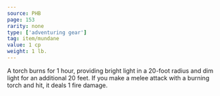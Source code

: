 ```yaml
---
source: PHB
page: 153
rarity: none
type: ['adventuring gear']
tag: item/mundane
value: 1 cp
weight: 1 lb.
---
```


A torch burns for 1 hour, providing bright light in a 20-foot radius and dim light for an additional 20 feet. If you make a melee attack with a burning torch and hit, it deals 1 fire damage.

